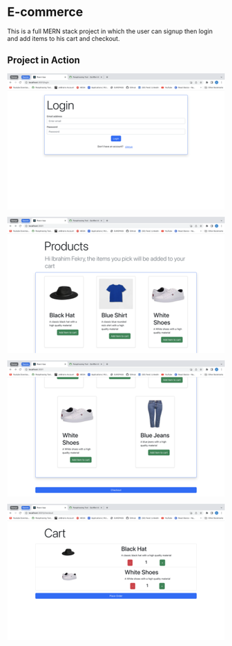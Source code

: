 # E-commerce 

This is a full MERN stack project in which the user can signup then login and add items to his cart and checkout.

## Project in Action

![](https://github.com/YoussefSherif10/Ecommerce_MERN/blob/main/images/a1.png?raw=true)

![](https://github.com/YoussefSherif10/Ecommerce_MERN/blob/main/images/a2.png?raw=true)

![](https://github.com/YoussefSherif10/Ecommerce_MERN/blob/main/images/a3.png?raw=true)

![](https://github.com/YoussefSherif10/Ecommerce_MERN/blob/main/images/a4.png?raw=true)
